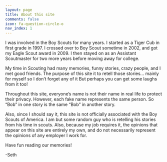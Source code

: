 ```yaml
---
layout: page
title: About this site
comments: false
icon: fa-question-circle-o
nav_index: 1
---
```


I was involved in the Boy Scouts for many years.  I started as a Tiger Cub in first grade in 1997.  I crossed over to Boy Scout sometime in 2002, and got my Eagle Scout award in 2009.  I then stayed on as an Assistant Scoutmaster for two more years before moving away for college.

My time in Scouting had many memories, funny stories, crazy people, and I met good friends.  The purpose of this site it to retell those stories… mainly for myself so I don’t forget any of it  But perhaps you can get some laughs from it too!

Throughout this site, everyone’s name is not their name in real life to protect their privacy.  However, each fake name represents the same person.  So “Bob” in one story is the same “Bob” in another story.

Also, since I should say it, this site is not officially associated with the Boy Scouts of America.  I am but some random guy who is retelling his stories from his time in scouts.  Also, because my job requires it, the opinions that appear on this site are entirely my own, and do not necessarily represent the opinions of any employer I work for.

Have fun reading our memories!

-Seth

